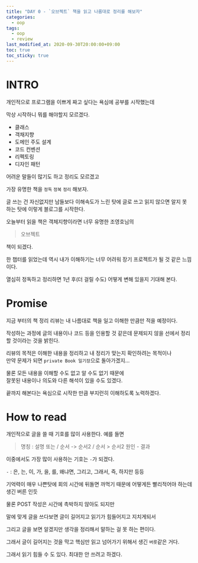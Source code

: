 ```yaml
---
title: "DAY 0 - `오브젝트` 책을 읽고 나름대로 정리를 해보자"
categories: 
  - oop
tags:
  - oop
  - review
last_modified_at: 2020-09-30T20:00:00+09:00
toc: true
toc_sticky: true
---
```


# INTRO

개인적으로 프로그램을 이쁘게 짜고 싶다는 욕심에 공부를 시작했는데

막상 시작하니 뭐를 해야할지 모르겠다.

- 클래스
- 객채지향
- 도메인 주도 설계
- 코드 컨벤션
- 리펙토링
- 디자인 패턴

어려운 말들이 많기도 하고 정리도 모르겠고

가장 유명한 책을 `정독` `정복` `정리` 해보자.  

글 쓰는 건 자신없지만 남들보다 이해속도가 느린 탓에 글로 쓰고 읽지 않으면 알지 못 하는 탓에 이렇게 블로그를 시작한다.  

오늘부터 읽을 책은 객체지향이라면 너무 유명한 조영호님의

> 오브젝트

책이 되겠다.  

한 챕터를 읽었는데 역시 내가 이해하기는 너무 어려워 장기 프로젝트가 될 것 같은 느낌이다.

열심히 정독하고 정리하면 1년 후(더 걸릴 수도) 어떻게 변해 있을지 기대해 본다.

# Promise

지금 부터의 책 정리 리뷰는 내 나름대로 책을 일고 이해한 만큼만 적을 예정이다.

작성하는 과정에 글의 내용이나 코드 등을 인용할 것 같은데 문제되지 않을 선에서 정리할 것이라는 것을 밝힌다.  

리뷰의 목적은 이해한 내용을 정리하고 내 정리가 맞는지 확인하려는 목적이나  
만약 문제가 되면 `private Book 일기장`으로 돌아가겠지...

물론 모든 내용을 이해할 수도 없고 알 수도 없기 때문에  
잘못된 내용이나 의도와 다른 해석이 있을 수도 있겠다.  

끝까지 해본다는 욕심으로 시작한 만큼 부지런히 이해하도록 노력하겠다.

# How to read

개인적으로 글을 쓸 때 기호를 많이 사용한다. 예를 들면

> 명칭 : 설명
> 또는 /
> 순서 -> 순서2 / 순서 > 순서2
> 원인 - 결과

이중에서도 가장 많이 사용하는 기호는 `-`가 되겠다.  

`-` : 은, 는, 이, 가, 을, 를, 왜냐면, 그리고, 그래서, 즉, 하지만 등등

기억력이 매우 나쁜탓에 회의 시간에 뒤돌면 까먹기 때문에 어떻게든 빨리적어야 하는데 생긴 버른 인듯 

물론 POST 작성은 시간에 촉박하지 않아도 되지만  

말에 맞게 글을 쓰다보면 글이 길어지고 읽기가 힘들어지고 지치게되서  

그리고 글을 보면 알겠지만 생각을 정리해서 말하는 걸 못 하는 편이다.

그래서 글이 길어지는 것을 막고 핵심만 읽고 넘어가기 위해서 생긴 `버릇`같은 거다.

그래서 읽기 힘들 수 도 있다. 최대한 안 쓰려고 하겠다.
